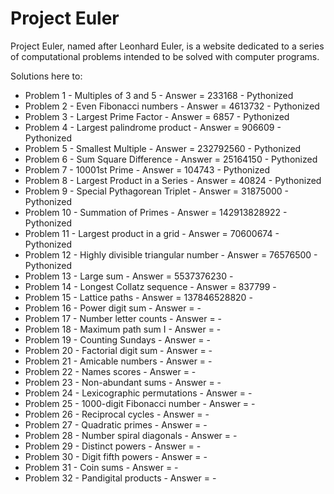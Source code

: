 # Project Euler

Project Euler, named after Leonhard Euler, is a website dedicated to a series of computational problems intended to be solved with computer programs.

Solutions here to:
- Problem 1 - Multiples of 3 and 5 - Answer = 233168 - Pythonized
- Problem 2 - Even Fibonacci numbers - Answer = 4613732 - Pythonized
- Problem 3 - Largest Prime Factor - Answer = 6857 - Pythonized
- Problem 4 - Largest palindrome product - Answer = 906609 - Pythonized
- Problem 5 - Smallest Multiple - Answer = 232792560 - Pythonized
- Problem 6 - Sum Square Difference - Answer = 25164150 - Pythonized
- Problem 7 - 10001st Prime - Answer = 104743 - Pythonized
- Problem 8 - Largest Product in a Series - Answer = 40824 - Pythonized
- Problem 9 - Special Pythagorean Triplet - Answer = 31875000 - Pythonized
- Problem 10 - Summation of Primes - Answer = 142913828922 - Pythonized
- Problem 11 - Largest product in a grid - Answer = 70600674 - Pythonized
- Problem 12 - Highly divisible triangular number - Answer = 76576500 - Pythonized
- Problem 13 - Large sum - Answer = 5537376230 - 
- Problem 14 - Longest Collatz sequence - Answer = 837799 -    
- Problem 15 - Lattice paths - Answer = 137846528820 - 
- Problem 16 - Power digit sum - Answer =  - 
- Problem 17 - Number letter counts - Answer =  - 
- Problem 18 - Maximum path sum I - Answer =  - 
- Problem 19 - Counting Sundays - Answer =  - 
- Problem 20 - Factorial digit sum - Answer =  - 
- Problem 21 - Amicable numbers - Answer =  - 
- Problem 22 - Names scores - Answer =  - 
- Problem 23 - Non-abundant sums - Answer =  - 
- Problem 24 - Lexicographic permutations - Answer =  - 
- Problem 25 - 1000-digit Fibonacci number - Answer =  - 
- Problem 26 - Reciprocal cycles - Answer =  - 
- Problem 27 - Quadratic primes - Answer =  - 
- Problem 28 - Number spiral diagonals - Answer =  - 
- Problem 29 - Distinct powers - Answer =  - 
- Problem 30 - Digit fifth powers - Answer =  - 
- Problem 31 - Coin sums - Answer =  - 
- Problem 32 - Pandigital products - Answer =  - 
